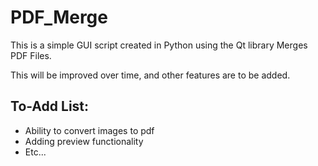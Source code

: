 # PDF_Merge
This is a simple GUI script created in Python using the Qt library Merges PDF Files.

This will be improved over time, and other features are to be added.

## To-Add List:
+ Ability to convert images to pdf
+ Adding preview functionality
+ Etc...
